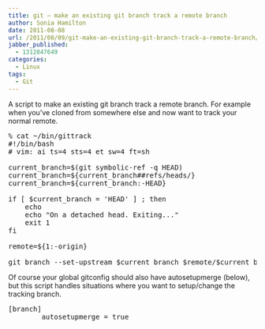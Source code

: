 ```yaml
---
title: git – make an existing git branch track a remote branch
author: Sonia Hamilton
date: 2011-08-08
url: /2011/08/09/git-make-an-existing-git-branch-track-a-remote-branch/
jabber_published:
  - 1312847649
categories:
  - Linux
tags:
  - Git
---
```

A script to make an existing git branch track a remote branch. For example when you&#8217;ve cloned from somewhere else and now want to track your normal remote.

<pre>% cat ~/bin/gittrack
#!/bin/bash
# vim: ai ts=4 sts=4 et sw=4 ft=sh

current_branch=$(git symbolic-ref -q HEAD)
current_branch=${current_branch##refs/heads/}
current_branch=${current_branch:-HEAD}

if [ $current_branch = 'HEAD' ] ; then
    echo
    echo "On a detached head. Exiting..."
    exit 1
fi

remote=${1:-origin}

git branch --set-upstream $current_branch $remote/$current_branch</pre>

Of course your global gitconfig should also have autosetupmerge (below), but this script handles situations where you want to setup/change the tracking branch.

<pre>[branch]
        autosetupmerge = true</pre>
